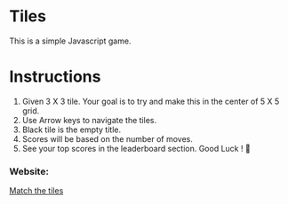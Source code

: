 # Tiles

This is a simple Javascript game.

# Instructions
1. Given 3 X 3 tile. Your goal is to try and make this in the center of 5 X 5 grid.
2. Use Arrow keys to navigate the tiles.
3. Black tile is the empty title.
4. Scores will be based on the number of moves.
5. See your top scores in the leaderboard section.
Good Luck ! 🙂

<span><h3>Website: </h3><a href="https://vaish08.github.io/tiles/">Match the tiles</a></span>
